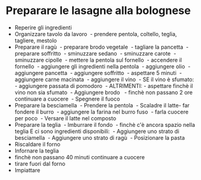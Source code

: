 # Preparare le lasagne alla bolognese​

- Reperire gli ingredienti
  ​
- Organizzare tavolo da lavoro
  ​ - prendere pentola, coltello, teglia, tagliere, mestolo
  ​
- Preparare il ragù
  ​ - preparare brodo vegetale
  ​ - tagliare la pancetta
  ​ - preparare soffritto
  ​ - sminuzzare sedano
  ​ - sminuzzare carote
  ​ - sminuzzare cipolle
  ​ - mettere la pentola sul fornello
  ​ - accendere il fornello
  ​ - aggiungere gli ingredienti nella pentola
  ​ - aggiungere olio
  ​ - aggiungere pancetta
  ​ - aggiungere soffritto
  ​ - aspettare 5 minuti
  ​ - aggiungere carne macinata
  ​ - aggiungere il vino
  ​ - SE il vino è sfumato:
  ​ - aggiungere passata di pomodoro
  ​ - ALTRIMENTI:
  ​ - aspettare finchè il vino non sia sfumato
  ​ - Aggiungere brodo
  ​
  ​ - finchè non passano 2 ore continuare a cuocere
  ​ - Spegnere il fuoco
  ​
  ​
- Preparare la besciamella
  ​ - Prendere la pentola
  ​ - Scaladre il latte
  ​ - far fondere il burro
  ​ - aggiungere la farina nel burro fuso
  ​ - farla cuocere per poco
  ​ - Versare il latte nel composto
  ​
- Preparare la teglia
  ​ - Imburrare il fondo
  ​ - finchè c'è ancora spazio nella teglia E ci sono ingredienti disponibili:
  ​ - Aggiungere uno strato di besciamella
  ​ - Aggiungere uno strato di ragù
  ​ - Posizionare la pasta
  ​
  ​
- Riscaldare il forno
  ​
  ​
- Infornare la teglia
  ​
  ​
  ​
- finchè non passano 40 minuti continuare a cuocere
  ​
- tirare fuori dal forno
  ​
- Impiattare
